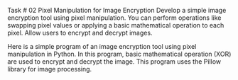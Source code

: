Task # 02 Pixel Manipulation for Image Encryption Develop a simple image encryption tool using pixel manipulation. You can perform operations like swapping pixel values or applying a basic mathematical operation to each pixel. Allow users to encrypt and decrypt images.

Here is a simple program of an image encryption tool using pixel manipulation in Python. In this program, basic mathematical operation (XOR) are used to encrypt and decrypt the image. This program uses the Pillow library for image processing.
